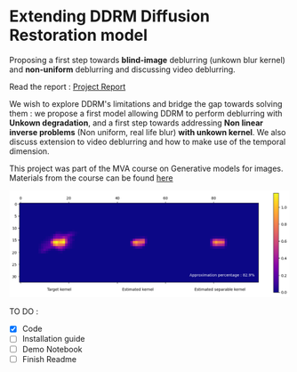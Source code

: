 # Extending DDRM Diffusion Restoration model 
Proposing a first step towards **blind-image** deblurring (unkown blur kernel) and **non-uniform** deblurring and discussing video deblurring.

Read the report : [Project Report](https://github.com/gabfstr/Diffusion_restoration_model/blob/main/DDRM_Extension_Project.pdf)

We wish to explore DDRM's limitations and bridge the gap towards solving them : we propose a first model allowing DDRM to perform deblurring with **Unkown degradation**, and a first step towards addressing **Non linear inverse problems** (Non uniform, real life blur) **with unkown kernel**. We also discuss extension to video deblurring and how to make use of the temporal dimension.

This project was part of the MVA course on Generative models for images. Materials from the course can be found [here](https://vdeborto.github.io/project/generative_modeling/)


![kernelEstim](https://github.com/gabfstr/Diffusion_restoration_model/blob/main/imgs/kernelEstim.png)



TO DO :

- [x] Code
- [ ] Installation guide
- [ ] Demo Notebook
- [ ] Finish Readme
